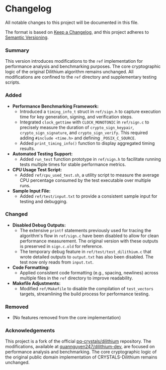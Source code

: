 # Changelog

All notable changes to this project will be documented in this file.

The format is based on [Keep a Changelog](https://keepachangelog.com/en/1.0.0/),
and this project adheres to [Semantic Versioning](https://semver.org/spec/v2.0.html).

### Summary
This version introduces modifications to the `ref` implementation for performance analysis and benchmarking purposes. The core cryptographic logic of the original Dilithium algorithm remains unchanged. All modifications are confined to the `ref` directory and supplementary testing scripts.

### Added
- **Performance Benchmarking Framework:**
  - Introduced a `timing_info_t` struct in `ref/sign.h` to capture execution time for key generation, signing, and verification steps.
  - Integrated `clock_gettime` with `CLOCK_MONOTONIC` in `ref/sign.c` to precisely measure the duration of `crypto_sign_keypair`, `crypto_sign_signature`, and `crypto_sign_verify`. This required adding `#include <time.h>` and defining `_POSIX_C_SOURCE`.
  - Added `print_timing_info()` function to display aggregated timing results.
- **Automated Testing Support:**
  - Added `run_test` function prototype in `ref/sign.h` to facilitate running tests multiple times for stable performance metrics.
- **CPU Usage Test Script:**
  - Added `ref/cpu_used_test.sh`, a utility script to measure the average CPU percentage consumed by the test executable over multiple runs.
- **Sample Input File:**
  - Added `ref/test/input.txt` to provide a consistent sample input for testing and debugging.

### Changed
- **Disabled Debug Outputs:**
  - The extensive `printf` statements previously used for tracing the algorithm's flow in `ref/sign.c` have been disabled to allow for clean performance measurement. The original version with these outputs is preserved in `sign.c.old` for reference.
  - The temporary debug feature in `ref/test/test_dilithium.c` that wrote detailed outputs to `output.txt` has also been disabled. The test now only reads from `input.txt`.
- **Code Formatting:**
  - Applied consistent code formatting (e.g., spacing, newlines) across multiple files in the `ref` directory to improve readability.
- **Makefile Adjustments:**
  - Modified `ref/Makefile` to disable the compilation of `test_vectors` targets, streamlining the build process for performance testing.

### Removed
- (No features removed from the core implementation)

### Acknowledgements
This project is a fork of the official [pq-crystals/dilithium](https://github.com/pq-crystals/dilithium) repository. The modifications, available at [quannguyen247/dilithium-dev](https://github.com/quannguyen247/dilithium-dev), are focused on performance analysis and benchmarking. The core cryptographic logic of the original public domain implementation of CRYSTALS-Dilithium remains unchanged.